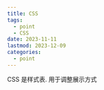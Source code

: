 ```yaml
---
title: CSS
tags:
  - point
  - CSS
date: 2023-11-11
lastmod: 2023-12-09
categories:
  - point
---
```


CSS 是样式表. 用于调整展示方式
